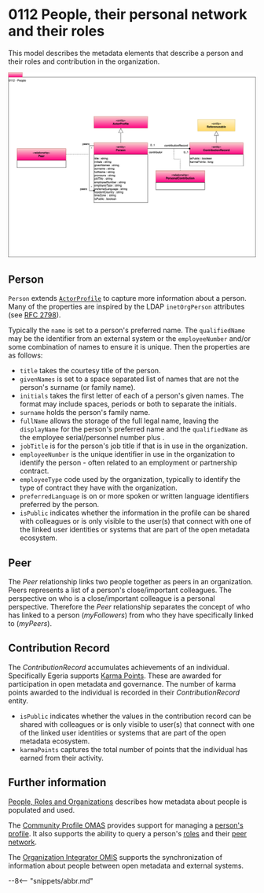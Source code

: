 <!-- SPDX-License-Identifier: CC-BY-4.0 -->
<!-- Copyright Contributors to the Egeria project. -->

# 0112 People, their personal network and their roles

This model describes the metadata elements that describe a person and their roles and contribution in the organization.

![UML](0112-People.svg "Describing the profile for a person")

## Person

`Person` extends [`ActorProfile`](/types/1/0110-Actors/#actorprofile) to capture more information about a person. Many of the properties are inspired by the LDAP `inetOrgPerson` attributes (see [RFC 2798](https://datatracker.ietf.org/doc/rfc2798/)).

Typically the `name` is set to a person's preferred name.  The `qualifiedName` may be the identifier from an external system or the `employeeNumber` and/or some combination of names to ensure it is unique.  Then the properties are as follows:

- `title` takes the courtesy title of the person.
- `givenNames` is set to a space separated list of names that are not the person's surname (or family name).
- `initials` takes the first letter of each of a person's given names.   The format may include spaces, periods or both to separate the initials.
- `surname` holds the person's family name.
- `fullName` allows the storage of the full legal name, leaving the `displayName` for the person's preferred name and the `qualifiedName` as the employee serial/personnel number plus .
- `jobTitle` is for the person's job title if that is in use in the organization.
- `employeeNumber` is the unique identifier in use in the organization to identify the person - often related to an employment or partnership contract.
- `employeeType` code used by the organization, typically to identify the type of contract they have with the organization.
- `preferredLanguage` is on or more spoken or written language identifiers preferred by the person.
- `isPublic` indicates whether the information in the profile can be shared with colleagues or is only visible to the user(s) that connect with one of the linked user identities or systems that are part of the open metadata ecosystem.

## Peer

The *Peer* relationship links two people together as peers in an organization.  Peers represents a list of a person's close/important colleagues. The perspective on who is a close/important colleague is a personal perspective. Therefore the *Peer* relationship separates the concept of who has linked to a person (*myFollowers*) from who they have specifically linked to (*myPeers*).

## Contribution Record

The *ContributionRecord* accumulates achievements of an individual. Specifically Egeria supports [Karma Points](/concepts/karma-point). These are awarded for participation in open metadata and governance. The number of karma points awarded to the individual is recorded in their *ContributionRecord* entity.

- `isPublic` indicates whether the values in the contribution record can be shared with colleagues or is only visible to user(s) that connect with one of the linked user identities or systems that are part of the open metadata ecosystem.
- `karmaPoints` captures the total number of points that the individual has earned from their activity.


## Further information

[People, Roles and Organizations](/features/people-roles-organizations/overview) describes how metadata about people is populated and used.

The [Community Profile OMAS](/services/omas/community-profile/overview) provides support for managing a [person's profile](/concepts/personal-profile). It also supports the ability to query a person's [roles](/concepts/personal-roles) and their [peer network](/concepts/peer-network).

The [Organization Integrator OMIS](/services/omis/organization-integrator/overview) supports the synchronization of information about people between open metadata and external systems.

--8<-- "snippets/abbr.md"

